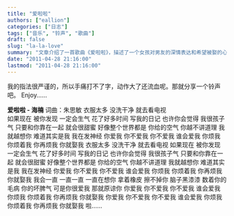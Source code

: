 ```yaml
---
title: "爱啦啦"
authors: ["eallion"]
categories: ["日志"]
tags: ["音乐", "铃声", "歌曲"]
draft: false
slug: "la-la-love"
summary: "文章介绍了一首歌曲《爱啦啦》，描述了一个女孩对男友的深情表达和希望被娶的心愿。她承认自己有点孩子气，但只要和他在一起就感到甜蜜。尽管男友有时不讲道理，但她仍然深爱着他并原谅他的坏脾气。最后，她表示会一直想念他，并希望能够成为他的妻子。"
date: "2011-04-28 21:16:00"
lastmod: "2011-04-28 21:16:00"
---
```


我的指法很严谨的，所以手痛打不了字，动作大了还流血呢。那就分享一个铃声吧。 Enjoy……

**爱啦啦 - 海楠**
词曲：朱思敏
衣服太多 没洗干净 就去看电视  
如果现在 被你发现 一定会生气
花了好多时间 写我的日记
也许你会觉得 我很孩子气
只要和你靠在一起 就会很甜蜜
好像整个世界都是 你给的空气
你越不讲道理 我就越想你
难道其实是我 我在发神经
你爱我 你不爱我 你不爱我 谁会爱我
你烦我 你烦着我 你再烦我 你就娶我
衣服太多 没洗干净 就去看电视
如果现在 被你发现 一定会生气
花了好多时间 写我的日记
也许你会觉得 我很孩子气
只要和你靠在一起 就会很甜蜜
好像整个世界都是 你给的空气
你越不讲道理 我就越想你
难道其实是我 我在发神经
你爱我 你不爱我 你不爱我 谁会爱我
你烦我 你烦着我 你再烦我 你就娶我
我会一直 一直一直 一直在想你
拿着橡皮 擦不掉你 脑子黑漆漆
数着你的毛病 你的坏脾气
可是你很爱我 那就原谅你
你爱我 你不爱我 你不爱我 谁会爱我
你烦我 你烦着我 你再烦我 你就娶我
你爱我 你不爱我 你不爱我 谁会爱我
你烦我 你烦着我 你再烦我 你就娶我
啦......
